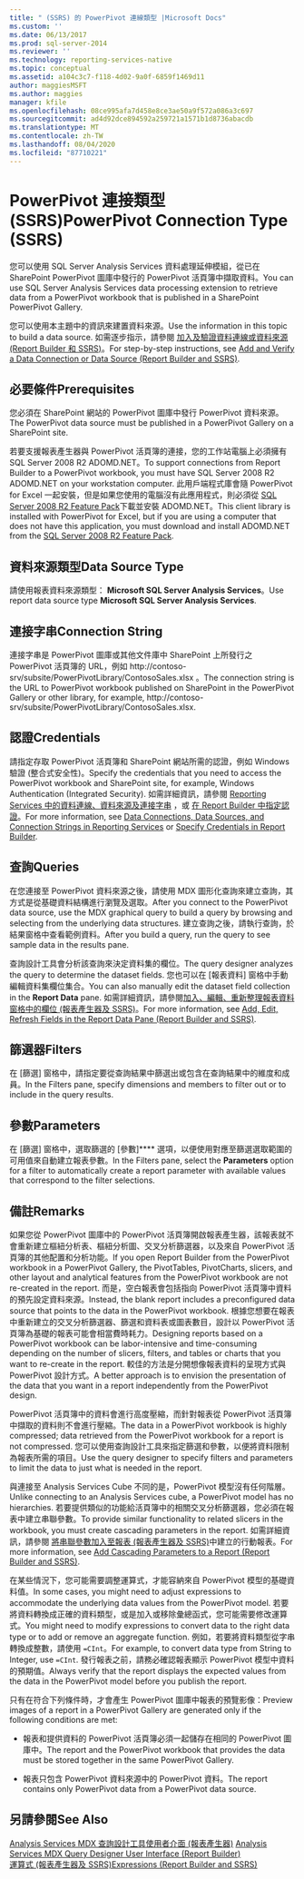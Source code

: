 ```yaml
---
title: " (SSRS) 的 PowerPivot 連線類型 |Microsoft Docs"
ms.custom: ''
ms.date: 06/13/2017
ms.prod: sql-server-2014
ms.reviewer: ''
ms.technology: reporting-services-native
ms.topic: conceptual
ms.assetid: a104c3c7-f118-4d02-9a0f-6859f1469d11
author: maggiesMSFT
ms.author: maggies
manager: kfile
ms.openlocfilehash: 08ce995afa7d458e8ce3ae50a9f572a086a3c697
ms.sourcegitcommit: ad4d92dce894592a259721a1571b1d8736abacdb
ms.translationtype: MT
ms.contentlocale: zh-TW
ms.lasthandoff: 08/04/2020
ms.locfileid: "87710221"
---
```

# <a name="powerpivot-connection-type-ssrs"></a><span data-ttu-id="b06c3-102">PowerPivot 連接類型 (SSRS)</span><span class="sxs-lookup"><span data-stu-id="b06c3-102">PowerPivot Connection Type (SSRS)</span></span>
  <span data-ttu-id="b06c3-103">您可以使用 SQL Server Analysis Services 資料處理延伸模組，從已在 SharePoint PowerPivot 圖庫中發行的 PowerPivot 活頁簿中擷取資料。</span><span class="sxs-lookup"><span data-stu-id="b06c3-103">You can use SQL Server Analysis Services data processing extension to retrieve data from a PowerPivot workbook that is published in a SharePoint PowerPivot Gallery.</span></span>  
  
 <span data-ttu-id="b06c3-104">您可以使用本主題中的資訊來建置資料來源。</span><span class="sxs-lookup"><span data-stu-id="b06c3-104">Use the information in this topic to build a data source.</span></span> <span data-ttu-id="b06c3-105">如需逐步指示，請參閱 [加入及驗證資料連線或資料來源 &#40;Report Builder 和 SSRS&#41;](add-and-verify-a-data-connection-report-builder-and-ssrs.md)。</span><span class="sxs-lookup"><span data-stu-id="b06c3-105">For step-by-step instructions, see [Add and Verify a Data Connection or Data Source &#40;Report Builder and SSRS&#41;](add-and-verify-a-data-connection-report-builder-and-ssrs.md).</span></span>  
  
## <a name="prerequisites"></a><span data-ttu-id="b06c3-106">必要條件</span><span class="sxs-lookup"><span data-stu-id="b06c3-106">Prerequisites</span></span>  
 <span data-ttu-id="b06c3-107">您必須在 SharePoint 網站的 PowerPivot 圖庫中發行 PowerPivot 資料來源。</span><span class="sxs-lookup"><span data-stu-id="b06c3-107">The PowerPivot data source must be published in a PowerPivot Gallery on a SharePoint site.</span></span>  
  
 <span data-ttu-id="b06c3-108">若要支援報表產生器與 PowerPivot 活頁簿的連接，您的工作站電腦上必須擁有 SQL Server 2008 R2 ADOMD.NET。</span><span class="sxs-lookup"><span data-stu-id="b06c3-108">To support connections from Report Builder to a PowerPivot workbook, you must have SQL Server 2008 R2 ADOMD.NET on your workstation computer.</span></span> <span data-ttu-id="b06c3-109">此用戶端程式庫會隨 PowerPivot for Excel 一起安裝，但是如果您使用的電腦沒有此應用程式，則必須從 [SQL Server 2008 R2 Feature Pack](https://www.microsoft.com/download/details.aspx?id=44272)下載並安裝 ADOMD.NET。</span><span class="sxs-lookup"><span data-stu-id="b06c3-109">This client library is installed with PowerPivot for Excel, but if you are using a computer that does not have this application, you must download and install ADOMD.NET from the [SQL Server 2008 R2 Feature Pack](https://www.microsoft.com/download/details.aspx?id=44272).</span></span>  
  
## <a name="data-source-type"></a><span data-ttu-id="b06c3-110">資料來源類型</span><span class="sxs-lookup"><span data-stu-id="b06c3-110">Data Source Type</span></span>  
 <span data-ttu-id="b06c3-111">請使用報表資料來源類型： **Microsoft SQL Server Analysis Services**。</span><span class="sxs-lookup"><span data-stu-id="b06c3-111">Use report data source type **Microsoft SQL Server Analysis Services**.</span></span>  
  
## <a name="connection-string"></a><span data-ttu-id="b06c3-112">連接字串</span><span class="sxs-lookup"><span data-stu-id="b06c3-112">Connection String</span></span>  
 <span data-ttu-id="b06c3-113">連接字串是 PowerPivot 圖庫或其他文件庫中 SharePoint 上所發行之 PowerPivot 活頁簿的 URL，例如 http://contoso-srv/subsite/PowerPivotLibrary/ContosoSales.xlsx 。</span><span class="sxs-lookup"><span data-stu-id="b06c3-113">The connection string is the URL to PowerPivot workbook published on SharePoint in the PowerPivot Gallery or other library, for example, http://contoso-srv/subsite/PowerPivotLibrary/ContosoSales.xlsx.</span></span>  
  
## <a name="credentials"></a><span data-ttu-id="b06c3-114">認證</span><span class="sxs-lookup"><span data-stu-id="b06c3-114">Credentials</span></span>  
 <span data-ttu-id="b06c3-115">請指定存取 PowerPivot 活頁簿和 SharePoint 網站所需的認證，例如 Windows 驗證 (整合式安全性)。</span><span class="sxs-lookup"><span data-stu-id="b06c3-115">Specify the credentials that you need to access the PowerPivot workbook and SharePoint site, for example, Windows Authentication (Integrated Security).</span></span> <span data-ttu-id="b06c3-116">如需詳細資訊，請參閱 [Reporting Services 中的資料連線、資料來源及連接字串](../data-connections-data-sources-and-connection-strings-in-reporting-services.md) ，或 [在 Report Builder 中指定認證](../specify-credentials-in-report-builder.md)。</span><span class="sxs-lookup"><span data-stu-id="b06c3-116">For more information, see [Data Connections, Data Sources, and Connection Strings in Reporting Services](../data-connections-data-sources-and-connection-strings-in-reporting-services.md) or [Specify Credentials in Report Builder](../specify-credentials-in-report-builder.md).</span></span>  
  
## <a name="queries"></a><span data-ttu-id="b06c3-117">查詢</span><span class="sxs-lookup"><span data-stu-id="b06c3-117">Queries</span></span>  
 <span data-ttu-id="b06c3-118">在您連接至 PowerPivot 資料來源之後，請使用 MDX 圖形化查詢來建立查詢，其方式是從基礎資料結構進行瀏覽及選取。</span><span class="sxs-lookup"><span data-stu-id="b06c3-118">After you connect to the PowerPivot data source, use the MDX graphical query to build a query by browsing and selecting from the underlying data structures.</span></span> <span data-ttu-id="b06c3-119">建立查詢之後，請執行查詢，於結果窗格中查看範例資料。</span><span class="sxs-lookup"><span data-stu-id="b06c3-119">After you build a query, run the query to see sample data in the results pane.</span></span>  
  
 <span data-ttu-id="b06c3-120">查詢設計工具會分析該查詢來決定資料集的欄位。</span><span class="sxs-lookup"><span data-stu-id="b06c3-120">The query designer analyzes the query to determine the dataset fields.</span></span> <span data-ttu-id="b06c3-121">您也可以在 [報表資料] 窗格中手動編輯資料集欄位集合。</span><span class="sxs-lookup"><span data-stu-id="b06c3-121">You can also manually edit the dataset field collection in the **Report Data** pane.</span></span> <span data-ttu-id="b06c3-122">如需詳細資訊，請參閱[加入、編輯、重新整理報表資料窗格中的欄位 &#40;報表產生器及 SSRS&#41;](add-edit-refresh-fields-in-the-report-data-pane-report-builder-and-ssrs.md)。</span><span class="sxs-lookup"><span data-stu-id="b06c3-122">For more information, see [Add, Edit, Refresh Fields in the Report Data Pane &#40;Report Builder and SSRS&#41;](add-edit-refresh-fields-in-the-report-data-pane-report-builder-and-ssrs.md).</span></span>  
  
## <a name="filters"></a><span data-ttu-id="b06c3-123">篩選器</span><span class="sxs-lookup"><span data-stu-id="b06c3-123">Filters</span></span>  
 <span data-ttu-id="b06c3-124">在 [篩選] 窗格中，請指定要從查詢結果中篩選出或包含在查詢結果中的維度和成員。</span><span class="sxs-lookup"><span data-stu-id="b06c3-124">In the Filters pane, specify dimensions and members to filter out or to include in the query results.</span></span>  
  
## <a name="parameters"></a><span data-ttu-id="b06c3-125">參數</span><span class="sxs-lookup"><span data-stu-id="b06c3-125">Parameters</span></span>  
 <span data-ttu-id="b06c3-126">在 [篩選] 窗格中，選取篩選的 [參數]\*\*\*\* 選項，以便使用對應至篩選選取範圍的可用值來自動建立報表參數。</span><span class="sxs-lookup"><span data-stu-id="b06c3-126">In the Filters pane, select the **Parameters** option for a filter to automatically create a report parameter with available values that correspond to the filter selections.</span></span>  
  
## <a name="remarks"></a><span data-ttu-id="b06c3-127">備註</span><span class="sxs-lookup"><span data-stu-id="b06c3-127">Remarks</span></span>  
 <span data-ttu-id="b06c3-128">如果您從 PowerPivot 圖庫中的 PowerPivot 活頁簿開啟報表產生器，該報表就不會重新建立樞紐分析表、樞紐分析圖、交叉分析篩選器，以及來自 PowerPivot 活頁簿的其他配置和分析功能。</span><span class="sxs-lookup"><span data-stu-id="b06c3-128">If you open Report Builder from the PowerPivot workbook in a PowerPivot Gallery, the PivotTables, PivotCharts, slicers, and other layout and analytical features from the PowerPivot workbook are not re-created in the report.</span></span> <span data-ttu-id="b06c3-129">而是，空白報表會包括指向 PowerPivot 活頁簿中資料的預先設定資料來源。</span><span class="sxs-lookup"><span data-stu-id="b06c3-129">Instead, the blank report includes a preconfigured data source that points to the data in the PowerPivot workbook.</span></span> <span data-ttu-id="b06c3-130">根據您想要在報表中重新建立的交叉分析篩選器、篩選和資料表或圖表數目，設計以 PowerPivot 活頁簿為基礎的報表可能會相當費時耗力。</span><span class="sxs-lookup"><span data-stu-id="b06c3-130">Designing reports based on a PowerPivot workbook can be labor-intensive and time-consuming depending on the number of slicers, filters, and tables or charts that you want to re-create in the report.</span></span> <span data-ttu-id="b06c3-131">較佳的方法是分開想像報表資料的呈現方式與 PowerPivot 設計方式。</span><span class="sxs-lookup"><span data-stu-id="b06c3-131">A better approach is to envision the presentation of the data that you want in a report independently from the PowerPivot design.</span></span>  
  
 <span data-ttu-id="b06c3-132">PowerPivot 活頁簿中的資料會進行高度壓縮，而針對報表從 PowerPivot 活頁簿中擷取的資料則不會進行壓縮。</span><span class="sxs-lookup"><span data-stu-id="b06c3-132">The data in a PowerPivot workbook is highly compressed; data retrieved from the PowerPivot workbook for a report is not compressed.</span></span> <span data-ttu-id="b06c3-133">您可以使用查詢設計工具來指定篩選和參數，以便將資料限制為報表所需的項目。</span><span class="sxs-lookup"><span data-stu-id="b06c3-133">Use the query designer to specify filters and parameters to limit the data to just what is needed in the report.</span></span>  
  
 <span data-ttu-id="b06c3-134">與連接至 Analysis Services Cube 不同的是，PowerPivot 模型沒有任何階層。</span><span class="sxs-lookup"><span data-stu-id="b06c3-134">Unlike connecting to an Analysis Services cube, a PowerPivot model has no hierarchies.</span></span> <span data-ttu-id="b06c3-135">若要提供類似的功能給活頁簿中的相關交叉分析篩選器，您必須在報表中建立串聯參數。</span><span class="sxs-lookup"><span data-stu-id="b06c3-135">To provide similar functionality to related slicers in the workbook, you must create cascading parameters in the report.</span></span> <span data-ttu-id="b06c3-136">如需詳細資訊，請參閱 [將串聯參數加入至報表 &#40;報表產生器及 SSRS&#41;](../report-design/add-cascading-parameters-to-a-report-report-builder-and-ssrs.md)中建立的行動報表。</span><span class="sxs-lookup"><span data-stu-id="b06c3-136">For more information, see [Add Cascading Parameters to a Report &#40;Report Builder and SSRS&#41;](../report-design/add-cascading-parameters-to-a-report-report-builder-and-ssrs.md).</span></span>  
  
 <span data-ttu-id="b06c3-137">在某些情況下，您可能需要調整運算式，才能容納來自 PowerPivot 模型的基礎資料值。</span><span class="sxs-lookup"><span data-stu-id="b06c3-137">In some cases, you might need to adjust expressions to accommodate the underlying data values from the PowerPivot model.</span></span> <span data-ttu-id="b06c3-138">若要將資料轉換成正確的資料類型，或是加入或移除彙總函式，您可能需要修改運算式。</span><span class="sxs-lookup"><span data-stu-id="b06c3-138">You might need to modify expressions to convert data to the right data type or to add or remove an aggregate function.</span></span> <span data-ttu-id="b06c3-139">例如，若要將資料類型從字串轉換成整數，請使用 `=CInt`。</span><span class="sxs-lookup"><span data-stu-id="b06c3-139">For example, to convert data type from String to Integer, use `=CInt`.</span></span> <span data-ttu-id="b06c3-140">發行報表之前，請務必確認報表顯示 PowerPivot 模型中資料的預期值。</span><span class="sxs-lookup"><span data-stu-id="b06c3-140">Always verify that the report displays the expected values from the data in the PowerPivot model before you publish the report.</span></span>  
  
 <span data-ttu-id="b06c3-141">只有在符合下列條件時，才會產生 PowerPivot 圖庫中報表的預覽影像：</span><span class="sxs-lookup"><span data-stu-id="b06c3-141">Preview images of a report in a PowerPivot Gallery are generated only if the following conditions are met:</span></span>  
  
-   <span data-ttu-id="b06c3-142">報表和提供資料的 PowerPivot 活頁簿必須一起儲存在相同的 PowerPivot 圖庫中。</span><span class="sxs-lookup"><span data-stu-id="b06c3-142">The report and the PowerPivot workbook that provides the data must be stored together in the same PowerPivot Gallery.</span></span>  
  
-   <span data-ttu-id="b06c3-143">報表只包含 PowerPivot 資料來源中的 PowerPivot 資料。</span><span class="sxs-lookup"><span data-stu-id="b06c3-143">The report contains only PowerPivot data from a PowerPivot data source.</span></span>  
  
## <a name="see-also"></a><span data-ttu-id="b06c3-144">另請參閱</span><span class="sxs-lookup"><span data-stu-id="b06c3-144">See Also</span></span>  
 <span data-ttu-id="b06c3-145">[Analysis Services MDX 查詢設計工具使用者介面 &#40;報表產生器&#41;](../analysis-services-mdx-query-designer-user-interface-report-builder.md) </span><span class="sxs-lookup"><span data-stu-id="b06c3-145">[Analysis Services MDX Query Designer User Interface &#40;Report Builder&#41;](../analysis-services-mdx-query-designer-user-interface-report-builder.md) </span></span>  
 [<span data-ttu-id="b06c3-146">運算式 &#40;報表產生器及 SSRS&#41;</span><span class="sxs-lookup"><span data-stu-id="b06c3-146">Expressions &#40;Report Builder and SSRS&#41;</span></span>](../report-design/expressions-report-builder-and-ssrs.md)  
  
  
